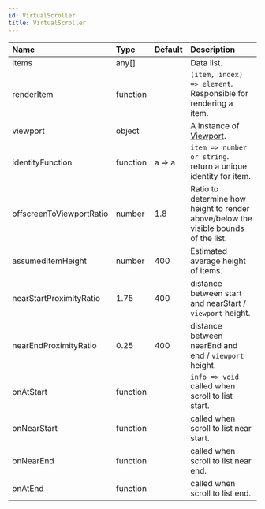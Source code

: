 ```yaml
---
id: VirtualScroller
title: VirtualScroller
---
```


|Name|Type|Default|Description|
|:---|:---|:---|:---|
|items|any[]||Data list.|
|renderItem|function||`(item, index) => element`. Responsible for rendering a item. |
|viewport|object||A instance of [Viewport](Viewport.html).|
|identityFunction|function| a => a|`item => number or string`. return a unique identity for item.|
|offscreenToViewportRatio|number|1.8|Ratio to determine how height to render above/below the visible bounds of the list. |
|assumedItemHeight|number|400|Estimated average height of items.|
|nearStartProximityRatio|1.75|400|distance between start and nearStart / `viewport` height.|
|nearEndProximityRatio|0.25|400|distance between nearEnd and end / `viewport` height.|
|onAtStart|function|| `info => void` called when scroll to list start.|
|onNearStart|function||called when scroll to list near start.|
|onNearEnd|function||called when scroll to list near end.|
|onAtEnd|function||called when scroll to list end.|

